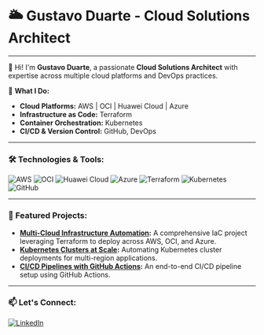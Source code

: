 # 🌥️ Gustavo Duarte - Cloud Solutions Architect

---

👋 Hi! I'm **Gustavo Duarte**, a passionate **Cloud Solutions Architect** with expertise across multiple cloud platforms and DevOps practices.

🚀 **What I Do:**
- **Cloud Platforms:** AWS | OCI | Huawei Cloud | Azure
- **Infrastructure as Code:** Terraform
- **Container Orchestration:** Kubernetes
- **CI/CD & Version Control:** GitHub, DevOps

---

### 🛠️ Technologies & Tools:
![AWS](https://img.shields.io/badge/AWS-FF9900?style=for-the-badge&logo=amazon-aws&logoColor=white)
![OCI](https://img.shields.io/badge/Oracle_Cloud-FF0000?style=for-the-badge&logo=oracle&logoColor=white)
![Huawei Cloud](https://img.shields.io/badge/Huawei_Cloud-FF0000?style=for-the-badge&logo=huawei)
![Azure](https://img.shields.io/badge/Azure-0078D4?style=for-the-badge&logo=microsoft-azure&logoColor=white)
![Terraform](https://img.shields.io/badge/Terraform-623CE4?style=for-the-badge&logo=terraform&logoColor=white)
![Kubernetes](https://img.shields.io/badge/Kubernetes-326CE5?style=for-the-badge&logo=kubernetes&logoColor=white)
![GitHub](https://img.shields.io/badge/GitHub-181717?style=for-the-badge&logo=github&logoColor=white)

---

### 🌟 Featured Projects:
- **[Multi-Cloud Infrastructure Automation](https://github.com/gustavo/infra-automation):** A comprehensive IaC project leveraging Terraform to deploy across AWS, OCI, and Azure.
- **[Kubernetes Clusters at Scale](https://github.com/gustavo/k8s-scale):** Automating Kubernetes cluster deployments for multi-region applications.
- **[CI/CD Pipelines with GitHub Actions](https://github.com/gustavo/cicd-pipeline):** An end-to-end CI/CD pipeline setup using GitHub Actions.

---

### 📫 Let's Connect:
[![LinkedIn](https://img.shields.io/badge/LinkedIn-0A66C2?style=for-the-badge&logo=linkedin&logoColor=white)](https://www.linkedin.com/in/gustavo-duarte-360298b6/)

